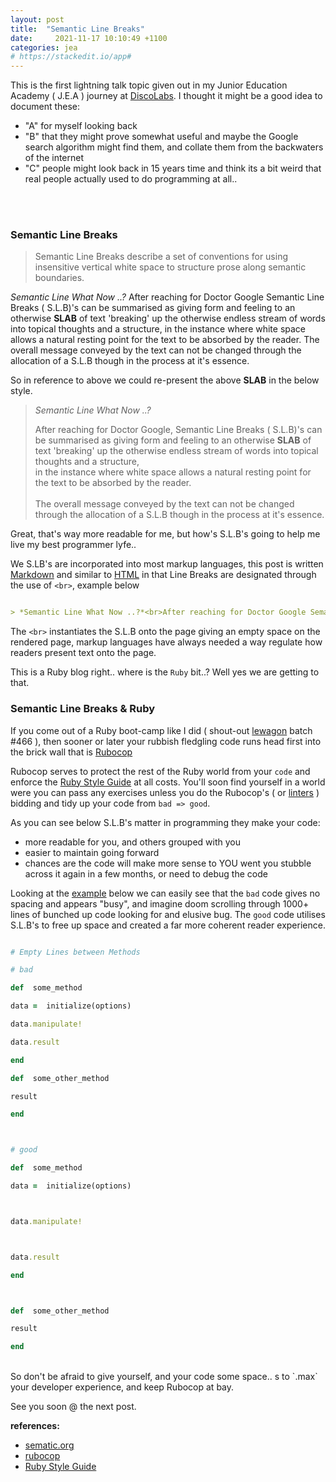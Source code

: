 ```yaml
---
layout: post
title:  "Semantic Line Breaks"
date:     2021-11-17 10:10:49 +1100
categories: jea
# https://stackedit.io/app#
---
```


This is the first lightning talk topic given out in my Junior Education Academy ( J.E.A ) journey at [DiscoLabs](http://discolabs.com). I thought it might be a good idea to document these:

- "A" for myself looking back
-  "B" that they might prove somewhat useful and maybe the Google search algorithm might find them, and collate them from the backwaters of the internet
-  "C" people might look back in 15 years time and think its a bit weird that real people actually used to do programming at all..
<br>
<br>



### Semantic Line Breaks








> Semantic Line Breaks describe a set of conventions for using insensitive vertical white space to structure prose along semantic boundaries.




*Semantic Line What Now ..?* After reaching for Doctor Google Semantic Line Breaks ( S.L.B)'s can be summarised as giving form and feeling to an otherwise **SLAB** of text 'breaking' up the otherwise endless stream of words into topical thoughts and a structure, in the instance where white space allows a natural resting point for the text to be absorbed by the reader. The overall message conveyed by the text can not be changed through the allocation of a S.L.B though in the process at it's essence.



So in reference to above we could re-present the above **SLAB** in the below style.




> *Semantic Line What Now ..?*
>
> After reaching for Doctor Google, Semantic Line Breaks ( S.L.B)'s can be summarised as giving form and feeling to an otherwise **SLAB** of text 'breaking' up the otherwise endless stream of words into topical thoughts and a structure, <br> in the instance where white space allows a natural resting point for the text to be absorbed by the reader. <br><br>The overall message conveyed by the text can not be changed through the allocation of a S.L.B though in the process at it's essence.



Great, that's way more readable for me, but how's S.L.B's going to help me live my best programmer lyfe..



We S.LB's are incorporated into most markup languages, this post is written [Markdown](https://daringfireball.net/projects/markdown/) and similar to [HTML](https://www.w3.org/blog/international/) in that Line Breaks are designated through the use of `<br>`, example below



```markdown

> *Semantic Line What Now ..?*<br>After reaching for Doctor Google Semantic Line Breaks ( S.L.B)'s can be summarised as giving form and feeling to an otherwise **SLAB** of text 'breaking' up the otherwise endless stream of words into topical

```

The `<br>` instantiates the S.L.B onto the page giving an empty space on the rendered page, markup languages have always needed a way regulate how readers present text onto the page.



This is a Ruby blog right.. where is the ```Ruby``` bit..? Well yes we are getting to that.



### Semantic Line Breaks & Ruby

If you come out of a Ruby boot-camp like I did ( shout-out [lewagon](http://lewagon.com) batch #466 ), then sooner or later your rubbish fledgling code runs head first into the brick wall that is [Rubocop](https://rubocop.org/)



Rubocop serves to protect the rest of the Ruby world from your `code` and enforce the [Ruby Style Guide](https://rubystyle.guide/) at all costs. You'll soon find yourself in a world were you can pass any exercises unless you do the Rubocop's ( or [linters](https://www.perforce.com/blog/qac/what-lint-code-and-why-linting-important) ) bidding and tidy up your code from `bad => good`.



As you can see below S.L.B's matter in programming they make your code:

- more readable for you, and others grouped with you
- easier to maintain going forward
- chances are the code will make more sense to YOU went you stubble across it again in a few months, or need to debug the code



Looking at the [example](https://rubystyle.guide/#empty-lines-between-methods) below we can easily see that the `bad` code gives no spacing and appears "busy", and imagine doom scrolling through 1000+ lines of bunched up code looking for and elusive bug. The `good` code utilises S.L.B's to free up space and created a far more coherent reader experience.

```ruby

# Empty Lines between Methods

# bad

def  some_method

data =  initialize(options)

data.manipulate!

data.result

end

def  some_other_method

result

end



# good

def  some_method

data =  initialize(options)



data.manipulate!



data.result

end



def  some_other_method

result

end

```
<br>
So don't be afraid to give yourself, and your code some space.. s to `.max` your developer experience, and keep Rubocop at bay.

See you soon @ the next post.

**references:**
- [sematic.org](https://sembr.org/)
- [rubocop](https://rubocop.org/)
- [Ruby Style Guide](https://rubystyle.guide/)
<br>
